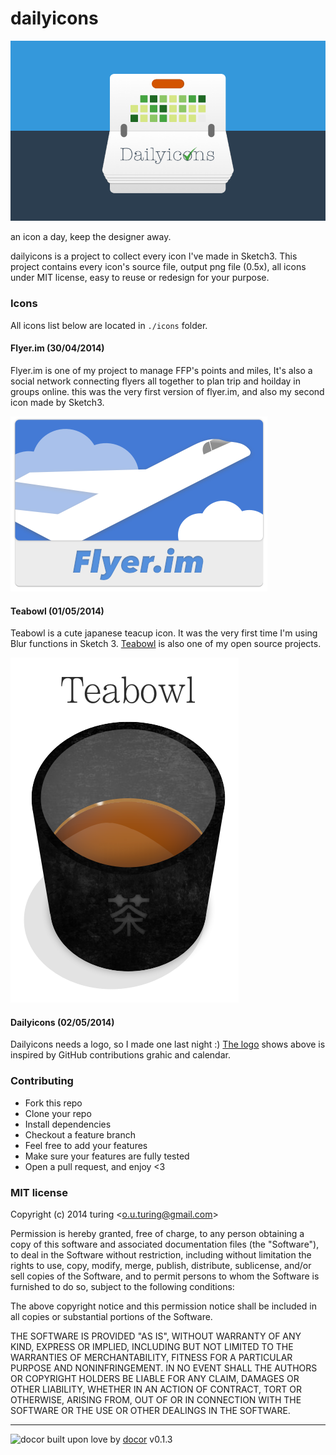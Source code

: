 # dailyicons 

![Dailyicons](./icons/dailyicons/dailyicons.png)

an icon a day, keep the designer away.

dailyicons is a project to collect every icon I've made in Sketch3. This project contains every icon's source file, output png file (0.5x), all icons under MIT license, easy to reuse or redesign for your purpose.

### Icons

All icons list below are located in `./icons` folder.

#### Flyer.im (30/04/2014)

Flyer.im is one of my project to manage FFP's points and miles, It's also a social network connecting flyers all together to plan trip and hoilday in groups online. this was the very first version of flyer.im, and also my second icon made by Sketch3.

![Flyer.im](./icons/flyer.im/flyer.im.png)

#### Teabowl (01/05/2014)

Teabowl is a cute japanese teacup icon. It was the very first time I'm using Blur functions in Sketch 3. [Teabowl](https://github.com/turingou/teabowl) is also one of my open source projects.

![Teabowl](./icons/teabowl/teabowl.png)

#### Dailyicons (02/05/2014)

Dailyicons needs a logo, so I made one last night :) [The logo](#dailyicons) shows above is inspired by GitHub contributions grahic and calendar.

### Contributing
- Fork this repo
- Clone your repo
- Install dependencies
- Checkout a feature branch
- Feel free to add your features
- Make sure your features are fully tested
- Open a pull request, and enjoy <3

### MIT license
Copyright (c) 2014 turing &lt;o.u.turing@gmail.com&gt;

Permission is hereby granted, free of charge, to any person obtaining a copy
of this software and associated documentation files (the &quot;Software&quot;), to deal
in the Software without restriction, including without limitation the rights
to use, copy, modify, merge, publish, distribute, sublicense, and/or sell
copies of the Software, and to permit persons to whom the Software is
furnished to do so, subject to the following conditions:

The above copyright notice and this permission notice shall be included in
all copies or substantial portions of the Software.

THE SOFTWARE IS PROVIDED &quot;AS IS&quot;, WITHOUT WARRANTY OF ANY KIND, EXPRESS OR
IMPLIED, INCLUDING BUT NOT LIMITED TO THE WARRANTIES OF MERCHANTABILITY,
FITNESS FOR A PARTICULAR PURPOSE AND NONINFRINGEMENT. IN NO EVENT SHALL THE
AUTHORS OR COPYRIGHT HOLDERS BE LIABLE FOR ANY CLAIM, DAMAGES OR OTHER
LIABILITY, WHETHER IN AN ACTION OF CONTRACT, TORT OR OTHERWISE, ARISING FROM,
OUT OF OR IN CONNECTION WITH THE SOFTWARE OR THE USE OR OTHER DEALINGS IN
THE SOFTWARE.

---
![docor](https://cdn1.iconfinder.com/data/icons/windows8_icons_iconpharm/26/doctor.png)
built upon love by [docor](https://github.com/turingou/docor.git) v0.1.3